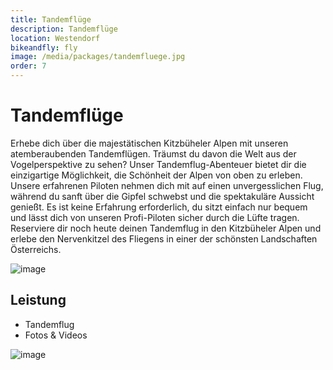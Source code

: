 ```yaml
---
title: Tandemflüge
description: Tandemflüge
location: Westendorf
bikeandfly: fly
image: /media/packages/tandemfluege.jpg
order: 7
---
```


# Tandemflüge

Erhebe dich über die majestätischen Kitzbüheler Alpen mit unseren atemberaubenden Tandemflügen. 
Träumst du davon die Welt aus der Vogelperspektive zu sehen? Unser Tandemflug-Abenteuer bietet dir die einzigartige Möglichkeit, die Schönheit der Alpen von oben zu erleben. Unsere erfahrenen Piloten nehmen dich mit auf einen unvergesslichen Flug, während du sanft über die Gipfel schwebst und die spektakuläre Aussicht genießt. 
Es ist keine Erfahrung erforderlich, du sitzt einfach nur bequem und lässt dich von unseren Profi-Piloten sicher durch die Lüfte tragen.
Reserviere dir noch heute deinen Tandemflug in den Kitzbüheler Alpen und erlebe den Nervenkitzel des Fliegens in einer der schönsten Landschaften Österreichs. 

![image](https://github.com/naschidaniel/fly-tirol/assets/143787316/ecd32f1a-5358-48f9-981c-3f09c95f569a)


## Leistung

-	Tandemflug
-	Fotos & Videos

![image](https://github.com/naschidaniel/fly-tirol/assets/143787316/ce9c044d-8a00-4e97-ad54-078575a89adf)


<ContentImageGallery path="/media/packages/gallerie/"/>
